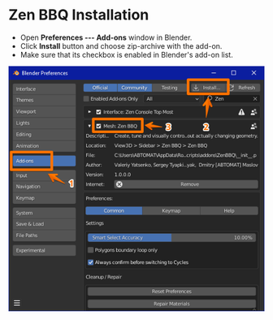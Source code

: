 # Zen BBQ Installation

- Open **Preferences --- Add-ons** window in Blender.
- Click **Install** button and choose zip-archive with the add-on.
- Make sure that its checkbox is enabled in Blender's add-on list.

![Installation](img/bbq-screens/installation/installation.png)

<!-- Also, you can [**watch the video**](https://youtu.be/dqpgWcRBE4o?t=17) how to install it. -->

